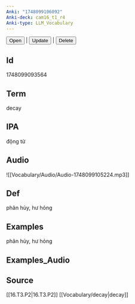 ```yaml
---
Anki: "1748099106092"
Anki-deck: cam16_t1_r4
Anki-type: LLM_Vocabulary
---
```

<button class="anki-btn-open">Open</button> | <button class="anki-btn-update">Update</button> | <button class="anki-btn-delete">Delete</button>

## Id
 1748099093564
## Term
decay
## IPA
động từ

## Audio
![[Vocabulary/Audio/Audio-1748099105224.mp3]]
## Def
phân hủy, hư hỏng
## Examples
phân hủy, hư hỏng
## Examples_Audio

## Source
 [[16.T3.P2|16.T3.P2]]
[[Vocabulary/decay|decay]]